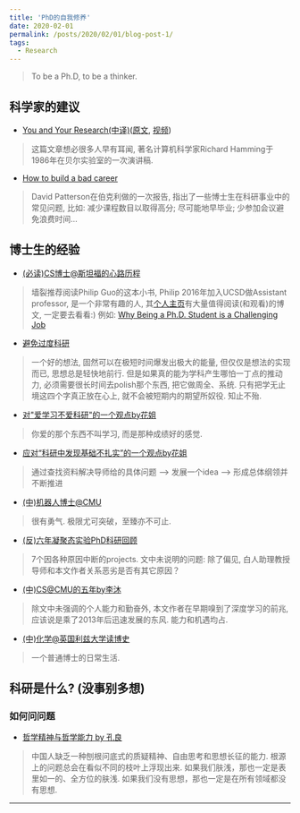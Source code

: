 ```yaml
---
title: 'PhD的自我修养'
date: 2020-02-01
permalink: /posts/2020/02/01/blog-post-1/
tags:
  - Research
---
```


 > To be a Ph.D, to be a thinker.

## 科学家的建议
 - [You and Your Research(中译)](https://blog.csdn.net/dvstream/article/details/6741466)([原文](https://www.cs.virginia.edu/~robins/YouAndYourResearch.html), [视频](https://www.youtube.com/watch?v=a1zDuOPkMSw))
 > 这篇文章想必很多人早有耳闻, 著名计算机科学家Richard Hamming于1986年在贝尔实验室的一次演讲稿.
 - [How to build a bad career](https://people.eecs.berkeley.edu/~pattrsn/talks/BadCareer.pdf)
 > David Patterson在伯克利做的一次报告, 指出了一些博士生在科研事业中的常见问题, 比如: 减少课程数目以取得高分; 尽可能地早毕业; 少参加会议避免浪费时间...

## 博士生的经验
 - [(必读)CS博士@斯坦福的心路历程](http://pgbovine.net/PhD-memoir.htm)
 > 墙裂推荐阅读Philip Guo的这本小书, Philip 2016年加入UCSD做Assistant professor, 是一个非常有趣的人, 其[个人主页](http://pgbovine.net/index.html)有大量值得阅读(和观看)的博文, 一定要去看看:) 例如: [Why Being a Ph.D. Student is a Challenging Job](http://www.pgbovine.net/PG-Vlog-128-PhD-student-challenging-job.htm)

 - [避免过度科研](https://www.zhihu.com/question/37472890/answer/99964247)
 > 一个好的想法, 固然可以在极短时间爆发出极大的能量, 但仅仅是想法的实现而已, 思想总是轻快地前行. 但是如果真的能为学科产生哪怕一丁点的推动力, 必须需要很长时间去polish那个东西, 把它做周全、系统. 只有把学无止境这四个字真正放在心上, 就不会被短期内的期望所奴役. 知止不殆.

 - [对"爱学习不爱科研"的一个观点by花姐](https://www.zhihu.com/question/268596347/answer/605934137)
 > 你爱的那个东西不叫学习, 而是那种成绩好的感觉.

 - [应对“科研中发现基础不扎实”的一个观点by花姐](https://www.zhihu.com/question/311148934/answer/589062516)
 > 通过查找资料解决导师给的具体问题 --> 发展一个idea --> 形成总体纲领并不断推进

 - [(中)机器人博士@CMU](https://zhuanlan.zhihu.com/p/41313724)
 > 很有勇气. 极限尤可突破，至臻亦不可止.

 - [(反)六年凝聚态实验PhD科研回顾](https://zhuanlan.zhihu.com/p/67579214)
 > 7个因各种原因中断的projects. 文中未说明的问题: 除了偏见, 白人助理教授导师和本文作者关系恶劣是否有其它原因？

 - [(中)CS@CMU的五年by李沐](https://zhuanlan.zhihu.com/p/25099638)
 > 除文中未强调的个人能力和勤奋外, 本文作者在早期嗅到了深度学习的前兆, 应该说是乘了2013年后迅速发展的东风. 能力和机遇均占.

 - [(中)化学@英国利兹大学读博史](https://zhuanlan.zhihu.com/p/52543028)
 > 一个普通博士的日常生活.


## 科研是什么? (没事别多想)

### 如何问问题
 - [哲学精神与哲学能力 by 孔良](https://zhuanlan.zhihu.com/p/38449959)
 > 中国人缺乏一种刨根问底式的质疑精神、自由思考和思想长征的能力. 根源上的问题总会在看似不同的枝叶上浮现出来. 如果我们肤浅，那也一定是表里如一的、全方位的肤浅. 如果我们没有思想，那也一定是在所有领域都没有思想.



------